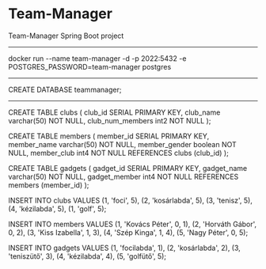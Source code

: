 # Team-Manager
Team-Manager Spring Boot project

-----------------------------

docker run --name team-manager -d -p 2022:5432 -e POSTGRES_PASSWORD=team-manager postgres

-----------------------------

CREATE DATABASE teammanager;

-----------------------------

CREATE TABLE clubs
(
    club_id     SERIAL   PRIMARY KEY,
    club_name  	         varchar(50)  	NOT NULL,
    club_num_members     int2         	NOT NULL
);

CREATE TABLE members
(
    member_id   SERIAL	  PRIMARY KEY,
    member_name 		  varchar(50) NOT NULL,
    member_gender         boolean     NOT NULL,
    member_club			  int4        NOT NULL REFERENCES clubs (club_id)
);

CREATE TABLE gadgets
(
    gadget_id    SERIAL    PRIMARY KEY,
    gadget_name            varchar(50)    NOT NULL,
    gadget_member          int4    		NOT NULL REFERENCES members (member_id)
);

INSERT INTO clubs
VALUES (1, 'foci', 5), (2, 'kosárlabda', 5), (3, 'tenisz', 5), (4, 'kézilabda', 5), (1, 'golf', 5);

INSERT INTO members
VALUES (1, 'Kovács Péter', 0, 1), (2, 'Horváth Gábor', 0, 2), (3, 'Kiss Izabella', 1, 3), (4, 'Szép Kinga', 1, 4), (5, 'Nagy Péter', 0, 5);

INSERT INTO gadgets
VALUES (1, 'focilabda', 1), (2, 'kosárlabda', 2), (3, 'teniszütő', 3), (4, 'kézilabda', 4), (5, 'golfütő', 5);
